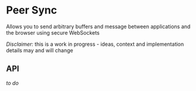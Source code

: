 # Peer Sync

Allows you to send arbitrary buffers and message between applications and the browser using secure WebSockets

*Disclaimer:* this is a work in progress - ideas, context and implementation details may and will change

## API

*to do*